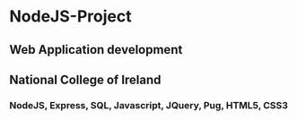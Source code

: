 # NodeJS-Project

## Web Application development

## National College of Ireland

### NodeJS, Express, SQL, Javascript, JQuery, Pug, HTML5, CSS3
